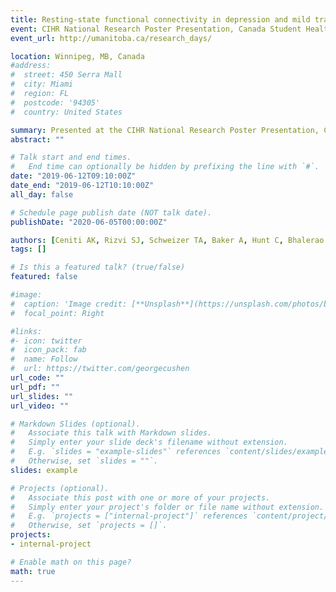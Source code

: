 ```yaml
---
title: Resting-state functional connectivity in depression and mild traumatic brain injury (Poster)
event: CIHR National Research Poster Presentation, Canada Student Health Research Forum
event_url: http://umanitoba.ca/research_days/

location: Winnipeg, MB, Canada
#address:
#  street: 450 Serra Mall
#  city: Miami
#  region: FL
#  postcode: '94305'
#  country: United States

summary: Presented at the CIHR National Research Poster Presentation, Canada Student Health Research Forum.
abstract: ""

# Talk start and end times.
#   End time can optionally be hidden by prefixing the line with `#`.
date: "2019-06-12T09:10:00Z"
date_end: "2019-06-12T10:10:00Z"
all_day: false

# Schedule page publish date (NOT talk date).
publishDate: "2020-06-05T00:00:00Z"

authors: [Ceniti AK, Rizvi SJ, Schweizer TA, Baker A, Hunt C, Bhalerao S, Kennedy SH]
tags: []

# Is this a featured talk? (true/false)
featured: false

#image:
#  caption: 'Image credit: [**Unsplash**](https://unsplash.com/photos/bzdhc5b3Bxs)'
#  focal_point: Right

#links:
#- icon: twitter
#  icon_pack: fab
#  name: Follow
#  url: https://twitter.com/georgecushen
url_code: ""
url_pdf: ""
url_slides: ""
url_video: ""

# Markdown Slides (optional).
#   Associate this talk with Markdown slides.
#   Simply enter your slide deck's filename without extension.
#   E.g. `slides = "example-slides"` references `content/slides/example-slides.md`.
#   Otherwise, set `slides = ""`.
slides: example

# Projects (optional).
#   Associate this post with one or more of your projects.
#   Simply enter your project's folder or file name without extension.
#   E.g. `projects = ["internal-project"]` references `content/project/deep-learning/index.md`.
#   Otherwise, set `projects = []`.
projects:
- internal-project

# Enable math on this page?
math: true
---
```


